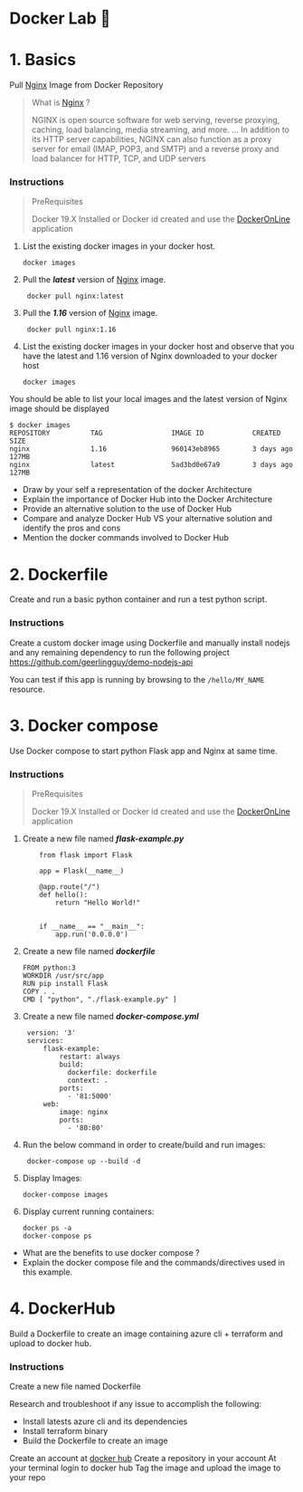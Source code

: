 # Docker Lab 🐳

# 1. Basics

Pull [Nginx](https://www.nginx.com) Image from Docker Repository
> What is [Nginx](https://www.nginx.com/resources/glossary/nginx/) ?
>
>  NGINX is open source software for web serving, reverse proxying, caching, load balancing, media streaming,
>  and more. ... In addition to its HTTP server capabilities, NGINX can also function as a proxy server for
>  email (IMAP, POP3, and SMTP) and a reverse proxy and load balancer for HTTP, TCP, and UDP servers

### Instructions

> PreRequisites
>
> Docker 19.X Installed or Docker id created and use the [DockerOnLine](https://labs.play-with-docker.com/) application
>

1. List the existing docker images in your docker host.

    ```
    docker images
    ```

2. Pull the ***latest*** version of [Nginx](https://www.nginx.com/resources/glossary/nginx/) image.
   ```
    docker pull nginx:latest
    ```
3. Pull the ***1.16*** version of [Nginx](https://www.nginx.com/resources/glossary/nginx/) image.
   ```
    docker pull nginx:1.16
    ```
4.  List the existing docker images in your docker host and observe that you have the latest and 1.16  version of Nginx
downloaded to your docker host

    ```
    docker images
    ```


You should be able to list your local images and the latest version of Nginx image should be displayed

```
$ docker images
REPOSITORY          TAG                 IMAGE ID            CREATED             SIZE
nginx               1.16                960143eb8965        3 days ago          127MB
nginx               latest              5ad3bd0e67a9        3 days ago          127MB
```

- Draw by your self a representation of the docker Architecture
- Explain the importance of Docker Hub into the Docker Architecture
- Provide an alternative solution to the use of Docker Hub
- Compare and analyze Docker Hub VS your alternative solution and identify the pros and cons
- Mention the docker commands involved to Docker Hub

# 2. Dockerfile

Create and run a basic python container and run a test python script.

### Instructions
Create a custom docker image using Dockerfile and manually install nodejs and any remaining dependency to run the following project https://github.com/geerlingguy/demo-nodejs-api

You can test if this app is running by browsing to the `/hello/MY_NAME` resource.

# 3. Docker compose

Use Docker compose to start python Flask app and Nginx at same time.

### Instructions

> PreRequisites
>
> Docker 19.X Installed or Docker id created and use the [DockerOnLine](https://labs.play-with-docker.com/) application
>


1. Create a new file named ***flask-example.py***
    ```
        from flask import Flask

        app = Flask(__name__)

        @app.route("/")
        def hello():
            return "Hello World!"


        if __name__ == "__main__":
            app.run('0.0.0.0')
    ```
2. Create a new file named ***dockerfile***
     ```
    FROM python:3
    WORKDIR /usr/src/app
    RUN pip install Flask
    COPY . .
    CMD [ "python", "./flask-example.py" ]
    ```

3. Create a new file named ***docker-compose.yml***
   ```
    version: '3'
    services:
        flask-example:
            restart: always
            build:
              dockerfile: dockerfile
              context: .
            ports:
              - '81:5000'
        web:
            image: nginx
            ports:
              - '80:80'

    ```

4. Run the below command in order to create/build  and run images:
   ```
    docker-compose up --build -d
    ```

5.  Display Images:

    ```
    docker-compose images
    ```
5.  Display current running containers:

    ```
    docker ps -a
    docker-compose ps
    ```

- What are the benefits to use docker compose ?
- Explain the docker compose file and the commands/directives used in this example.

# 4. DockerHub
Build a Dockerfile to create an image containing azure cli + terraform and upload to docker hub.

### Instructions

Create a new file named Dockerfile

Research and troubleshoot if any issue to accomplish the following:

- Install latests azure cli and its dependencies
- Install terraform  binary
- Build the Dockerfile to create an image


Create an account at [docker hub](https://hub.docker.com)
Create a repository in your account
At your terminal login to docker hub
Tag the image and upload the image to your repo


